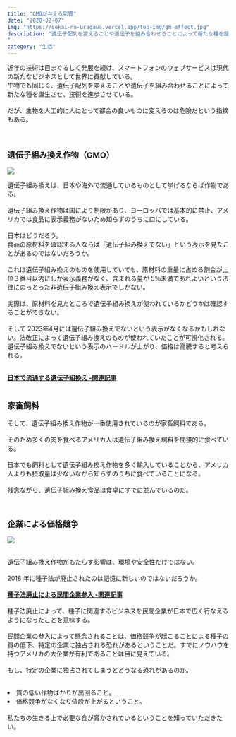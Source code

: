 ```yaml
---
title: "GMOが与える影響"
date: "2020-02-07"
img: "https://sekai-no-uragawa.vercel.app/top-img/gm-effect.jpg"
description: "遺伝子配列を変えることや遺伝子を組み合わせることによって新たな種を誕生させ、技術を進歩させている。だが、生物を人工的に人にとって都合の良いものに変えるのは危険だという指摘もある。
"
category: "生活"
---
```


近年の技術は目まぐるしく発展を続け、スマートフォンのウェブサービスは現代の新たなビジネスとして世界に貢献している。<br>
生物でも同じく、遺伝子配列を変えることや遺伝子を組み合わせることによって新たな種を誕生させ、技術を進歩させている。<br>
<br>
だが、生物を人工的に人にとって都合の良いものに変えるのは危険だという指摘もある。<br>
<br>
<br>

<h3><font size="4"><b>遺伝子組み換え作物（GMO）</b></font></h3>
<img src="https://cdn-ak.f.st-hatena.com/images/fotolife/t/tarotarosanba/20200207/20200207012638.jpg">
<br>
<p>
遺伝子組み換えは、日本や海外で流通しているものとして挙げるならば作物である。<br>
<br>
遺伝子組み換え作物は国により制限があり、ヨーロッパでは基本的に禁止、アメリカでは食品に表示義務がないため知らずのうちに口にしている。<br>
<br>
日本はどうだろう。<br>
食品の原材料を確認する人ならば「遺伝子組み換えでない」という表示を見たことがあるのではないだろうか。<br>
<br>
これは遺伝子組み換えのものを使用していても、原材料の重量に占める割合が上位３番目以内にしか表示義務がなく、含まれる量が 5％未満であれよいという法律にのっとった非遺伝子組み換え表示でしかない。<br>
<br>
実際は、原材料を見たところで遺伝子組み換えが使われているかどうかは確認することができない。<br>
<br>
そして 2023年4月には遺伝子組み換えでないという表示がなくなるかもしれない。法改正によって遺伝子組み換えのものが使われていたことが可視化される。<br>
遺伝子組み換えでないという表示のハードルが上がり、価格は高騰すると考えられる。<br>
</p>
<br>
<a href="/articles/gm-foods"><b>日本で流通する遺伝子組換え -関連記事</b></a><br>
<br>
<h3><font size="4"><b>家畜飼料</b></font></h3>
<p>
そして、遺伝子組み換え作物が一番使用されているのが家畜飼料である。<br>
<br>
そのため多くの肉を食べるアメリカ人は遺伝子組み換え飼料を間接的に食べている。<br>
<br>
日本でも飼料として遺伝子組み換え作物を多く輸入していることから、アメリカ人よりも摂取量は少ないながら知らずのうちに食べていることになる。<br>
<br>
残念ながら、遺伝子組み換え食品は食卓にすでに並んでいるのだ。<br>
</p>
<br>
<h3><font size="4"><b>企業による価格競争</b></font></h3>
<img src="https://cdn-ak.f.st-hatena.com/images/fotolife/t/tarotarosanba/20200207/20200207013038.png">
<p>
<br>
遺伝子組み換え作物がもたらす影響は、環境や安全性だけではない。<br>
<br>
2018 年に種子法が廃止されたのは記憶に新しいのではないだろうか。<br>
<br>
<a href="/articles/gm-law"><b>種子法廃止による民間企業参入 -関連記事</b></a><br>
<br>
種子法廃止によって、種子に関連するビジネスを民間企業が日本で広く行なえるようになったことを意味する。<br>
<br>
民間企業の参入によって懸念されることは、価格競争が起こることによる種子の質の低下、特定の企業に独占される恐れがあるということだ。すでにノウハウを持つアメリカの大企業が有利であることは目に見えている。<br>
<br>
もし、特定の企業に独占されてしまうとどうなる恐れがあるのか。<br>
<br>
<li>質の低い作物ばかりが出回ること。<br>
<li>価格競争がなくなり値段が上がるということ。<br>
<br>
私たちの生きる上で必要な食が脅かされているということを知っていただきたい。<br>
</p>
<br>
<br>
